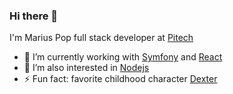 ### Hi there 👋 
I'm Marius Pop full stack developer at [Pitech](https://www.pitechplus.com/en/)

- 🔭 I’m currently working with [Symfony](https://symfony.com/) and [React](https://reactjs.org/)
- 🌱 I’m also interested in [Nodejs](https://nodejs.org/en/)
- ⚡ Fun fact: favorite childhood character [Dexter](https://en.wikipedia.org/wiki/Dexter%27s_Laboratory)

<!--
**mariuspop86/mariuspop86** is a ✨ _special_ ✨ repository because its `README.md` (this file) appears on your GitHub profile.

Here are some ideas to get you started:

- 🔭 I’m currently working on ...
- 🌱 I’m currently learning ...
- 👯 I’m looking to collaborate on ...
- 🤔 I’m looking for help with ...
- 💬 Ask me about ...
- 📫 How to reach me: ...
- 😄 Pronouns: ...
- ⚡ Fun fact: ...
-->
